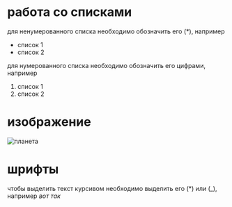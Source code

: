 # работа со списками
для ненумерованного списка необходимо обозначить его (*), например
* список 1
* список 2

для нумерованного списка необходимо обозначить его цифрами, например
1. список 1
2. список 2

# изображение

![планета](original_planeti.jpg)

# шрифты

чтобы выделить текст курсивом необходимо выделить его (*) или (_), например _вот так_
